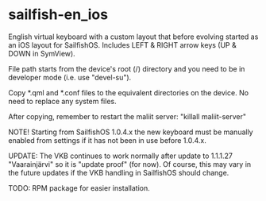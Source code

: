 sailfish-en_ios
===============

English virtual keyboard with a custom layout that before evolving started as an iOS layout for SailfishOS. Includes LEFT &amp; RIGHT arrow keys (UP &amp; DOWN in SymView).

File path starts from the device's root (/) directory and you need to be in developer mode (i.e. use "devel-su"). 

Copy *.qml and *.conf files to the equivalent directories on the device.
No need to replace any system files.

After copying, remember to restart the maliit server:
"killall maliit-server"

NOTE! Starting from SailfishOS 1.0.4.x the new keyboard must be manually enabled from settings if it has not been in use before 1.0.4.x.

UPDATE: The VKB continues to work normally after update to 1.1.1.27 "Vaarainjärvi" so it is "update proof" (for now). Of course, this may vary in the future updates if the VKB handling in SailfishOS should change.    

TODO: RPM package for easier installation.
